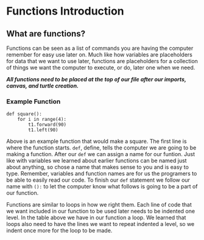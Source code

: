 # Functions Introduction


## What are functions?

Functions can be seen as a list of commands you are having the computer remember for easy use later on. Much like how variables are placeholders for data that we want to use later, functions are placeholders for a collection of things we want the computer to execute, or do, later one when we need. 

***All functions need to be placed at the top of our file after our imports, canvas, and turtle creation.***


### Example Function

```
def square():
    for i in range(4):
        t1.forward(90)
        t1.left(90)
```

Above is an example function that would make a square. The first line is where the function starts. `def`, define, tells the computer we are going to be making a function. After our `def` we can assign a name for our funtion. Just like with variables we learned about earlier functions can be named just about anything, so chose a name that makes sense to you and is easy to type. Remember, variables and function names are for us the programers to be able to easily read our code. To finish our `def` statement we follow our name with `():` to let the computer know what follows is going to be a part of our function. 

Functions are similar to loops in how we right them. Each line of code that we want included in our function to be used later needs to be indented one level. In the table above we have in our function a loop. We learned that loops also need to have the lines we want to repeat indented a level, so we indent once more for the loop to be made. 

